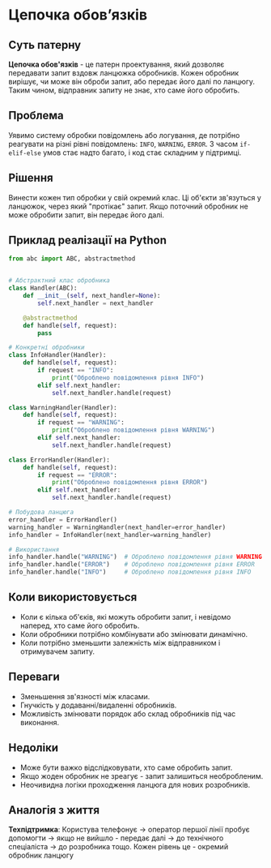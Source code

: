 # Цепочка обов’язків

## Суть патерну

**Цепочка обов'язків** - це патерн проектування, який дозволяє передавати запит вздовж ланцюжка обробників. Кожен обробник вирішує, чи може він оброби запит, або передає його далі по ланцюгу. Таким чином, відправник запиту не знає, хто саме його обробить.

## Проблема

Уявимо систему обробки повідомлень або логування, де потрібно реагувати на різні рівні повідомлень: `INFO`, `WARNING`, `ERROR`. З часом `if-elif-else` умов стає надто багато,  і код стає складним у підтримці.

## Рішення

Винести кожен тип обробки у свій окремий клас. Ці об'єкти зв'язуться у ланцюжок, через який "протікає" запит. Якщо поточний обробник не може обробити запит, він передає його далі.

## Приклад реалізації на Python

```python
from abc import ABC, abstractmethod


# Абстрактний клас обробника
class Handler(ABC):
    def __init__(self, next_handler=None):
        self.next_handler = next_handler

    @abstractmethod
    def handle(self, request):
        pass

# Конкретні обробники 
class InfoHandler(Handler):
    def handle(self, request):
        if request == "INFO":
            print("Оброблено повідомлення рівня INFO")
        elif self.next_handler:
            self.next_handler.handle(request)

class WarningHandler(Handler):
    def handle(self, request):
        if request == "WARNING":
            print("Оброблено повідомлення рівня WARNING")
        elif self.next_handler:
            self.next_handler.handle(request)

class ErrorHandler(Handler):
    def handle(self, request):
        if request == "ERROR":
            print("Оброблено повідомлення рівня ERROR")
        elif self.next_handler:
            self.next_handler.handle(request)

# Побудова ланцюга
error_handler = ErrorHandler()
warning_handler = WarningHandler(next_handler=error_handler)
info_handler = InfoHandler(next_handler=warning_handler)

# Використання
info_handler.handle("WARNING")  # Оброблено повідомлення рівня WARNING
info_handler.handle("ERROR")    # Оброблено повідомлення рівня ERROR
info_handler.handle("INFO")     # Оброблено повідомлення рівня INFO

```

## Коли використовується
 - Коли є кілька об'єків, які можуть обробити запит, і невідомо наперед, хто саме його обробить.
 - Коли обробники потрібно комбінувати або змінювати динамічно.
 - Коли потрібно зменьшити залежність між відправником і отримувачем запиту.

## Переваги
 - Зменьшення зв'язності між класами.
 - Гнучкість у додаванні/видаленні обробників.
 - Можливість змінювати порядок або склад обробників під час виконання.

## Недоліки
 - Може бути важко відслідковувати, хто саме обробить запит.
 - Якщо жоден обробник не зреагує - запит залишиться необробленим.
 - Неочивидна логіки проходження ланцюга для нових розробників.

## Аналогія з життя

**Техпідтримка**:
Користува телефонує -> оператор першої лінії пробує допомогти -> якщо не вийшло - передає далі -> до технічного спеціаліста -> до розробника тощо.
Кожен рівень це - окремий обробник ланцюгу